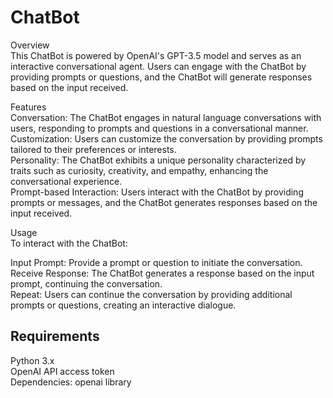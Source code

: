 # ChatBot
Overview <br>
This ChatBot is powered by OpenAI's GPT-3.5 model and serves as an interactive conversational agent. Users can engage with the ChatBot by providing prompts or questions, and the ChatBot will generate responses based on the input received.

Features<br>
Conversation: The ChatBot engages in natural language conversations with users, responding to prompts and questions in a conversational manner.<br>
Customization: Users can customize the conversation by providing prompts tailored to their preferences or interests.<br>
Personality: The ChatBot exhibits a unique personality characterized by traits such as curiosity, creativity, and empathy, enhancing the conversational experience.<br>
Prompt-based Interaction: Users interact with the ChatBot by providing prompts or messages, and the ChatBot generates responses based on the input received.<br>

Usage<br>
To interact with the ChatBot:

Input Prompt: Provide a prompt or question to initiate the conversation.<br>
Receive Response: The ChatBot generates a response based on the input prompt, continuing the conversation.<br>
Repeat: Users can continue the conversation by providing additional prompts or questions, creating an interactive dialogue.

## Requirements
Python 3.x <br>
OpenAI API access token <br>
Dependencies: openai library
